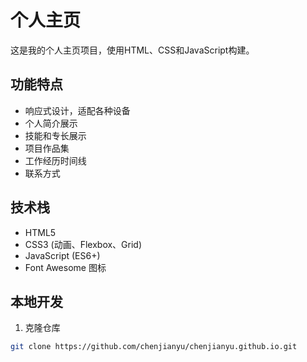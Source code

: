 # 个人主页

这是我的个人主页项目，使用HTML、CSS和JavaScript构建。

## 功能特点

- 响应式设计，适配各种设备
- 个人简介展示
- 技能和专长展示
- 项目作品集
- 工作经历时间线
- 联系方式

## 技术栈

- HTML5
- CSS3 (动画、Flexbox、Grid)
- JavaScript (ES6+)
- Font Awesome 图标

## 本地开发

1. 克隆仓库
```bash
git clone https://github.com/chenjianyu/chenjianyu.github.io.git
```
